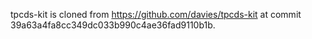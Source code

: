 tpcds-kit is cloned from https://github.com/davies/tpcds-kit at commit 39a63a4fa8cc349dc033b990c4ae36fad9110b1b.
